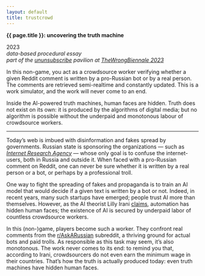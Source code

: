 ```yaml
---
layout: default
title: trustcrowd
---
```


**{{ page.title }}: uncovering the truth machine**

2023\
_data-based procedural essay_\
_part of the [ununsubscribe](continue_the_phrase.md) pavilion at [TheWrongBiennale 2023](https://thewrong.org/)_

In this non-game, you act as a crowdsource worker verifying whether a given Reddit comment is written by a pro-Russian bot or by a real person. The comments are retrieved semi-realtime and constantly updated. This is a work simulator, and the work will never come to an end.

Inside the AI-powered truth machines, human faces are hidden. Truth does not exist on its own: it is produced by the algorithms of digital media; but no algorithm is possible without the underpaid and monotonous labour of crowdsource workers.

***

Today’s web is imbued with disinformation and fakes spread by governments. Russian state is sponsoring the organizations — such as _[Internet Research Agency](https://edition.cnn.com/2023/02/14/europe/russia-yevgeny-prigozhin-internet-research-agency-intl/index.html)_ — whose only goal is to confuse the internet-users, both in Russia and outside it. When faced with a pro-Russian comment on Reddit, one can never be sure whether it is written by a real person or a bot, or perhaps by a professional troll. 

One way to fight the spreading of fakes and propaganda is to train an AI model that would decide if a given text is written by a bot or not. Indeed, in recent years, many such startups have emerged; people trust AI more than themselves. However, as the AI theorist Lilly Irani [claims](https://dl.acm.org/doi/10.1145/3014390), automation has hidden human faces; the existence of AI is secured by underpaid labor of countless crowdsource workers. 

In this (non-)game, players become such a worker. They confront real comments from the [r/AskARussian](https://www.reddit.com/r/AskARussian/) subreddit, a thriving ground for actual bots and paid trolls. As responsible as this task may seem, it’s also monotonous. The work never comes to its end: to remind you that, according to Irani, crowdsourcers do not even earn the minimum wage in their countries. That’s how the truth is actually produced today: even truth machines have hidden human faces.

